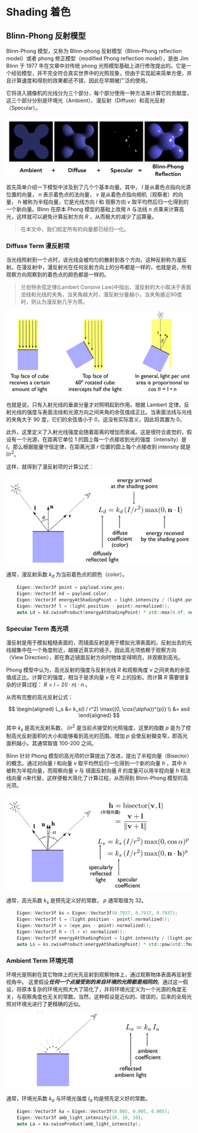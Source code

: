 # Shading 着色

## Blinn-Phong 反射模型

Blinn-Phong 模型，又称为 Blinn-phong 反射模型（Blinn–Phong reflection model）或者 phong 修正模型（modified Phong reflection model），是由 Jim Blinn 于 1977 年在文章中对传统 phong 光照模型基础上进行修改提出的。它是一个经验模型，并不完全符合真实世界中的光照现象，但由于实现起来简单方便，并且计算速度和得到的效果都还不错，因此在早期被广泛的使用。

它将进入摄像机的光线分为三个部分，每个部分使用一种方法来计算它的贡献度，这三个部分分别是环境光（Ambient）、漫反射（Diffuse）和高光反射（Specular）。

![Blinn Phong](./Assets/Blinn-Phong.png "Blinn Phong")

首先简单介绍一下模型中涉及到了几个个基本向量。其中， $l$ 是从着色点指向光源位置的向量， $n$ 表示着色点的法向量， $v$ 是从着色点指向相机（观察者）的向量， $h$ 被称为半程向量，它是光线方向 $l$ 和 观察方向 $v$ 取平均然后归一化得到的一个新向量。Blinn 在原本 Phong 模型的基础上改用 $h$ 与法线 $n$ 点乘来计算高光，这样就可以避免计算反射方向 $R$ ，从而极大的减少了运算量。

> 在本文中，我们假定所有的向量都已经归一化。

### Diffuse Term 漫反射项

当光线照射到一个点时，该光线会被均匀的散射到各个方向，这种反射称为漫反射。在漫反射中，漫反射光在任何反射方向上的分布都是一样的，也就是说，所有观察方向观察到的着色点的颜色都是一样的。

> 兰伯特余弦定律(Lambert Consine Law)中指出，漫反射的大小取决于表面法线和光线的夹角，当夹角越大时，漫反射分量越小，当夹角接近90度时，则认为漫反射几乎为零。

![Lambert Consine Law](./Assets/Lambert_Consine_Law.png "Lambert Consine Law")

也就是说，只有入射光线的垂直分量才对照明起到作用。根据 Lambert 定律，反射光线的强度与表面法线和光源方向之间夹角的余弦值成正比。当表面法线与光线的夹角大于 90 度，它们的余弦值小于 0，这没有实际意义，因此将其置为 0。

此外，这里定义了入射光线强度会随着距离的增加而衰减。这是很符合直觉的，假设有一个光源，在距离它单位 1 的圆上每一个点接收到光的强度（intensity）是 $I$。那么根据能量守恒定律，在距离光源 $r$ 位置的圆上每个点接收到 intensity 就是 $I/r^2$。

这样，就得到了漫反射项的计算公式：

![Diffuse](./Assets/Diffuse.png "Diffuse")

通常，漫反射系数 $k_d$ 为当前着色点的颜色（color）。

```cpp
    Eigen::Vector3f point = payload.view_pos;
    Eigen::Vector3f kd = payload.color;
    Eigen::Vector3f energyAtShadingPoint = light.intensity / (light.position - point).dot(light.position - point);
    Eigen::Vector3f l = (light.position - point).normalized();
    auto Ld = kd.cwiseProduct(energyAtShadingPoint) * std::max(0.0f, normal.dot(l));
```

### Specular Term 高光项

漫反射是用于模拟粗糙表面的，而镜面反射是用于模拟光滑表面的。反射出去的光线越集中在一个角度附近，越接近真实的镜子。因此高光项依赖于观察方向（View Direction），即在靠近镜面反射方向时物体变得明亮，并观察到高光。

Phong 模型中认为，高光反射的强度与反射光线 $R$ 和观察角度 $v$ 之间夹角的余弦值成正比。计算它的强度，相当于是求向量 $v$ 在 $R$ 上的投影。而计算 $R$ 需要很复杂的计算过程： $R = l - 2(l \cdot n) \cdot n$ 。

从而有完整的高光反射公式：

$$
\begin{aligned}
L_s &= k_s(I / r^2) \max{(0, \cos{\alpha})^{p}} \\
    &= asd
\end{aligned}
$$

其中 $k_s$ 是高光反射系数， $I/r^2$ 是当前点接受的光照强度，这里的指数 $p$ 是为了控制高光反射面积的大小和能够看到高光的范围。增加 $p$ 会使反射瓣变窄，即高光面积越小。其通常取值 100-200 之间。

Blinn 针对 Phong 模型的高光项的计算提出了改进，提出了半程向量（Bisector）的概念。通过对向量 $l$ 和向量 $v$ 取平均然后归一化得到一个新的向量 $h$ ，其中 $h$ 被称为半程向量，而观察向量 $v$ 与 镜面反射向量 $R$ 的度量可以用半程向量 $h$ 和法线向量 $n$来代替，这样便极大简化了计算过程，从而得到 Blinn-Phong 模型的高光项。

![Specular](./Assets/Specular.png "Specular")

通常，高光系数 $k_s$ 是预先定义好的常数， $p$ 通常取值为 32。

```cpp
    Eigen::Vector3f ks = Eigen::Vector3f(0.7937, 0.7937, 0.7937);
    Eigen::Vector3f l = (light.position - point).normalized();
    Eigen::Vector3f v = (eye_pos - point).normalized();
    Eigen::Vector3f h = (l + v).normalized();
    Eigen::Vector3f energyAtShadingPoint = light.intensity / (light.position - point).dot(light.position - point);
    auto Ls = ks.cwiseProduct(energyAtShadingPoint) * std::pow(std::fmax(0.0f, normal.dot(h)), p);
```

### Ambient Term 环境光项

环境光是照射在其它物体上的光先反射到观察物体上，通过观察物体表面再反射至视角中。
这里假设***任何一个点接受到的来自环境的光照都是相同的***。通过这一假设，将原本复杂的环境光照大大了简化了，并将环境光定义为一个光源的角度无关，与观察角度也无关的常数。当然，这种假设是近似的、错误的，后来的全局光照对环境光进行了更精确的近似。

![Ambient](./Assets/Ambient.png "Ambient")

通常，环境光系数 $k_a$ 与环境光强度 $I_a$ 均是预先定义好的常数。

```cpp
    Eigen::Vector3f ka = Eigen::Vector3f(0.005, 0.005, 0.005);
    Eigen::Vector3f amb_light_intensity{10, 10, 10};
    auto La = ka.cwiseProduct(amb_light_intensity);
```
